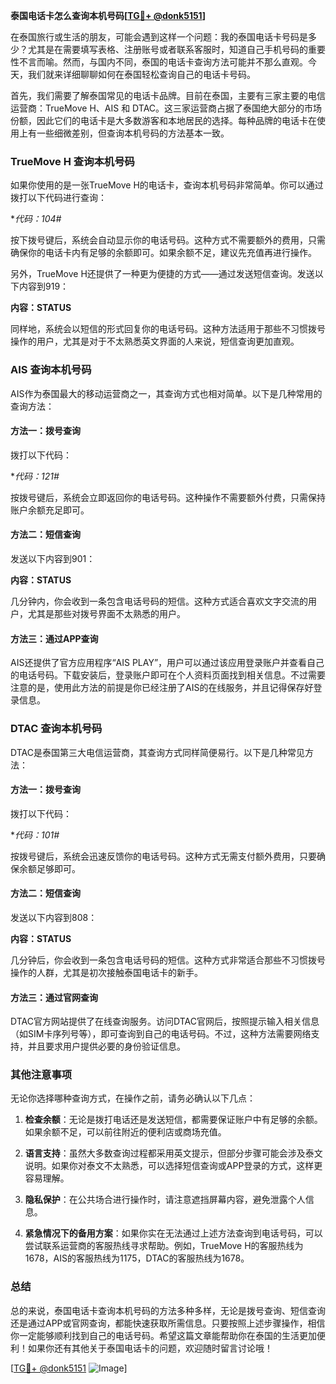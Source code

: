 **泰国电话卡怎么查询本机号码[[TG💪+ @donk5151](https://t.me/s/donk5151)]**

在泰国旅行或生活的朋友，可能会遇到这样一个问题：我的泰国电话卡号码是多少？尤其是在需要填写表格、注册账号或者联系客服时，知道自己手机号码的重要性不言而喻。然而，与国内不同，泰国的电话卡查询方法可能并不那么直观。今天，我们就来详细聊聊如何在泰国轻松查询自己的电话卡号码。

首先，我们需要了解泰国常见的电话卡品牌。目前在泰国，主要有三家主要的电信运营商：TrueMove H、AIS 和 DTAC。这三家运营商占据了泰国绝大部分的市场份额，因此它们的电话卡是大多数游客和本地居民的选择。每种品牌的电话卡在使用上有一些细微差别，但查询本机号码的方法基本一致。

### **TrueMove H 查询本机号码**

如果你使用的是一张TrueMove H的电话卡，查询本机号码非常简单。你可以通过拨打以下代码进行查询：

**代码：*104#**

按下拨号键后，系统会自动显示你的电话号码。这种方式不需要额外的费用，只需确保你的电话卡内有足够的余额即可。如果余额不足，建议先充值再进行操作。

另外，TrueMove H还提供了一种更为便捷的方式——通过发送短信查询。发送以下内容到919：

**内容：STATUS**

同样地，系统会以短信的形式回复你的电话号码。这种方法适用于那些不习惯拨号操作的用户，尤其是对于不太熟悉英文界面的人来说，短信查询更加直观。

### **AIS 查询本机号码**

AIS作为泰国最大的移动运营商之一，其查询方式也相对简单。以下是几种常用的查询方法：

#### 方法一：拨号查询

拨打以下代码：

**代码：*121#**

按拨号键后，系统会立即返回你的电话号码。这种操作不需要额外付费，只需保持账户余额充足即可。

#### 方法二：短信查询

发送以下内容到901：

**内容：STATUS**

几分钟内，你会收到一条包含电话号码的短信。这种方式适合喜欢文字交流的用户，尤其是那些对拨号界面不太熟悉的用户。

#### 方法三：通过APP查询

AIS还提供了官方应用程序“AIS PLAY”，用户可以通过该应用登录账户并查看自己的电话号码。下载安装后，登录账户即可在个人资料页面找到相关信息。不过需要注意的是，使用此方法的前提是你已经注册了AIS的在线服务，并且记得保存好登录信息。

### **DTAC 查询本机号码**

DTAC是泰国第三大电信运营商，其查询方式同样简便易行。以下是几种常见方法：

#### 方法一：拨号查询

拨打以下代码：

**代码：*101#**

按拨号键后，系统会迅速反馈你的电话号码。这种方式无需支付额外费用，只要确保余额足够即可。

#### 方法二：短信查询

发送以下内容到808：

**内容：STATUS**

几分钟后，你会收到一条包含电话号码的短信。这种方式非常适合那些不习惯拨号操作的人群，尤其是初次接触泰国电话卡的新手。

#### 方法三：通过官网查询

DTAC官方网站提供了在线查询服务。访问DTAC官网后，按照提示输入相关信息（如SIM卡序列号等），即可查询到自己的电话号码。不过，这种方法需要网络支持，并且要求用户提供必要的身份验证信息。

### **其他注意事项**

无论你选择哪种查询方式，在操作之前，请务必确认以下几点：

1. **检查余额**：无论是拨打电话还是发送短信，都需要保证账户中有足够的余额。如果余额不足，可以前往附近的便利店或商场充值。
   
2. **语言支持**：虽然大多数查询过程都采用英文提示，但部分步骤可能会涉及泰文说明。如果你对泰文不太熟悉，可以选择短信查询或APP登录的方式，这样更容易理解。

3. **隐私保护**：在公共场合进行操作时，请注意遮挡屏幕内容，避免泄露个人信息。

4. **紧急情况下的备用方案**：如果你实在无法通过上述方法查询到电话号码，可以尝试联系运营商的客服热线寻求帮助。例如，TrueMove H的客服热线为1678，AIS的客服热线为1175，DTAC的客服热线为1678。

### **总结**

总的来说，泰国电话卡查询本机号码的方法多种多样，无论是拨号查询、短信查询还是通过APP或官网查询，都能快速获取所需信息。只要按照上述步骤操作，相信你一定能够顺利找到自己的电话号码。希望这篇文章能帮助你在泰国的生活更加便利！如果你还有其他关于泰国电话卡的问题，欢迎随时留言讨论哦！

[[TG💪+ @donk5151](https://t.me/s/donk5151) ![Image](https://i.postimg.cc/rwNCRYN7/Snipaste-2025-04-30-17-27-05.png)]